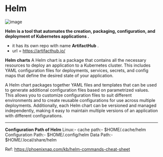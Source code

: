 # Helm
![image](https://github.com/Himanshu9960/Helm/assets/131389262/eeafa3e6-35b0-4bf2-99c6-3b7c16ca50d7)

**Helm is a tool that automates the creation, packaging, configuration, and deployment of Kubernetes applications .**
- it has its own repo with name **ArtifactHub** .
- url = https://artifacthub.io/

**Helm charts**
A Helm chart is a package that contains all the necessary resources to deploy an application to a Kubernetes cluster. This includes YAML configuration files for deployments, services, secrets, and config maps that define the desired state of your application.

A Helm chart packages together YAML files and templates that can be used to generate additional configuration files based on parametrized values. This allows you to customize configuration files to suit different environments and to create reusable configurations for use across multiple deployments. Additionally, each Helm chart can be versioned and managed independently, making it easy to maintain multiple versions of an application with different configurations.


--------------------------------------------------------------------------------------------------------------------------------------------------------------
**Configuration Path of Helm**
Linux:-
   cache path:- $HOME/.cache/helm
   Configuration Path:- $HOME/.config/helm
   Data Path:- $HOME/.local/share/helm


Ref: https://phoenixnap.com/kb/helm-commands-cheat-sheet
